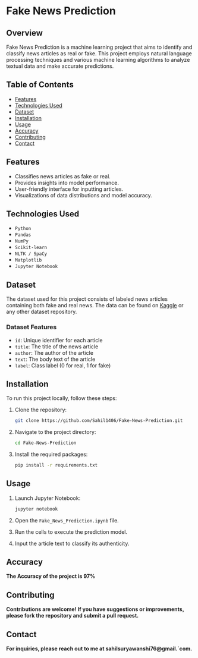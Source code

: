 # Fake News Prediction

## Overview
Fake News Prediction is a machine learning project that aims to identify and classify news articles as real or fake. This project employs natural language processing techniques and various machine learning algorithms to analyze textual data and make accurate predictions.

## Table of Contents
- [Features](#features)
- [Technologies Used](#technologies-used)
- [Dataset](#dataset)
- [Installation](#installation)
- [Usage](#usage)
- [Accuracy](#accuracy)
- [Contributing](#contributing)
- [Contact](#contact)

## Features
- Classifies news articles as fake or real.
- Provides insights into model performance.
- User-friendly interface for inputting articles.
- Visualizations of data distributions and model accuracy.

## Technologies Used
- `Python`
- `Pandas`
- `NumPy`
- `Scikit-learn`
- `NLTK / SpaCy`
- `Matplotlib`
- `Jupyter Notebook`

## Dataset
The dataset used for this project consists of labeled news articles containing both fake and real news. The data can be found on [Kaggle](https://www.kaggle.com/c/fake-news/data) or any other dataset repository.

### Dataset Features
- `id`: Unique identifier for each article
- `title`: The title of the news article
- `author`: The author of the article
- `text`: The body text of the article
- `label`: Class label (0 for real, 1 for fake)

## Installation
To run this project locally, follow these steps:

1. Clone the repository:
   ```bash
   git clone https://github.com/Sahil1406/Fake-News-Prediction.git
   ```

2. Navigate to the project directory:

   ```bash
   cd Fake-News-Prediction
   ```

3. Install the required packages:

   ```bash
   pip install -r requirements.txt
   ``` 
## Usage

1. Launch Jupyter Notebook:

   ```bash
   jupyter notebook

2. Open the `Fake_News_Prediction.ipynb` file.

3. Run the cells to execute the prediction model.

4. Input the article text to classify its authenticity.

## Accuracy

**The Accuracy of the project is 97%**

## Contributing

**Contributions are welcome! If you have suggestions or improvements, please fork the repository and submit a pull request.**


## Contact

**For inquiries, please reach out to me at sahilsuryawanshi76@gmail.`com.**
